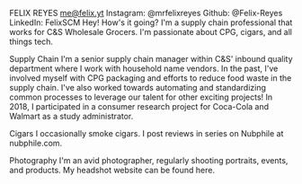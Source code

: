 FELIX REYES
me@felix.yt
Instagram: @mrfelixreyes
Github: @Felix-Reyes
LinkedIn: FelixSCM
Hey! How's it going? I'm a supply chain professional that works for C&S Wholesale Grocers. I'm passionate about CPG, cigars, and all things tech.

Supply Chain
I'm a senior supply chain manager within C&S' inbound quality department where I work with household name vendors. In the past, I've involved myself with CPG packaging and efforts to reduce food waste in the supply chain. I've also worked towards automating and standardizing common processes to leverage our talent for other exciting projects! In 2018, I participated in a consumer research project for Coca-Cola and Walmart as a study administrator.

Cigars
I occasionally smoke cigars. I post reviews in series on Nubphile at nubphile.com.

Photography
I'm an avid photographer, regularly shooting portraits, events, and products. My headshot website can be found here.
